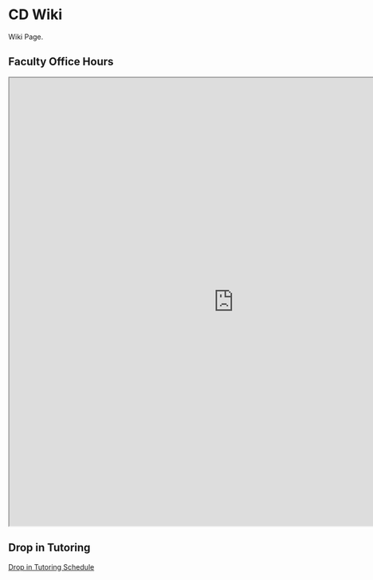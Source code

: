 # CD Wiki
Wiki Page. 

## Faculty Office Hours

<iframe height="900" src="https://docs.google.com/spreadsheets/d/1QVW56oeESJEIzLw1xScfWzZ-mDjXq7QnYgGcA7CjY_c/htmlview?gid=0&amp;single=true&amp;widget=true&amp;headers=false" title="faculty hours" width="900"></iframe>

## Drop in Tutoring

[Drop in Tutoring Schedule](https://docs.google.com/spreadsheets/d/1nKZrqSS4DoQSAv4uS7j_8p3oucPqUCpNaEGaNvsQNf8/edit?usp=sharing)
